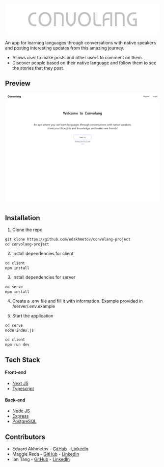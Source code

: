 <p align="center">
  <img src="public/convolang-logo.png" />
</p>
An app for learning languages through conversations with native speakers and posting interesting updates from this amazing journey.

- Allows user to make posts and other users to comment on them.
- Discover people based on their native language and follow them to see the stories that they post.

## Preview
<p align="center">
  <img src="public/convolang.gif" />
</p>

## Installation
1. Clone the repo

```
git clone https://github.com/edakhmetov/convolang-project
cd convolang-project
```

2. Install dependencies for client
```
cd client
npm install
```

3. Install dependencies for server
```
cd serve
npm install
```

4. Create a .env file and fill it with information. Example provided in /server/.env.example

5. Start the application
```
cd serve
node index.js
```

```
cd client
npm run dev
```

## Tech Stack
#### Front-end
* [Next JS](https://nextjs.org/)
* [Typescript](https://www.typescriptlang.org/)
#### Back-end
* [Node JS](https://nodejs.org/en/)
* [Express](https://expressjs.com/)
* [PostgreSQL](https://www.postgresql.org/)

## Contributors

* Eduard Akhmetov - [GitHub](https://github.com/edakhmetov) - [LinkedIn](https://www.linkedin.com/in/cherl/)
* Maggie Reda - [GitHub](https://github.com/MagReda16) - [LinkedIn](https://www.linkedin.com/in/maggierosereda/)
* Ian Tang - [GitHub](https://github.com/ian-tang) - [LinkedIn](https://www.linkedin.com/in/oliniantang/)